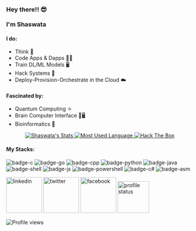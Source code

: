<h3> Hey there!! 😎<br><br>
I'm Shaswata</h3> 

#### I do: 
- Think 🧠
- Code Apps & Dapps 👨‍💻 
- Train DL/ML Models 🖥️
- Hack Systems 👺
- Deploy-Provision-Orchestrate in the Cloud ☁️

#### Fascinated by: 
- Quantum Computing ⚛️
- Brain Computer Interface 🧠🖥️
- Bioinformatics 🧬

<p align="center">
  <a target="_blank" href="https://github.com/shaswata56" class="rich-diff-level-one">
    <img src="https://github-readme-stats.vercel.app/api?username=shaswata56&&show_icons=true&count_private=true&theme=tokyonight" alt="Shaswata's Stats" >
  </a>
  <a target="_blank" href="https://github.com/shaswata56/shaswata56" class="rich-diff-level-one">
    <img src="https://github-readme-stats.vercel.app/api/top-langs/?username=shaswata56&layout=compact&theme=tokyonight" alt="Most Used Language" >
  </a>
  <a target="_blank" href="https://www.hackthebox.eu/profile/89792" class="rich-diff-level-one">
    <img src="http://www.hackthebox.eu/badge/image/89792" alt="Hack The Box">
  </a>
</p>

#### My Stacks:
![badge-c](https://img.shields.io/badge/Language-C-555555?style=for-the-badge&logo=C) ![badge-go](https://img.shields.io/badge/Language-Go-00ADD8?style=for-the-badge&logo=Go) ![badge-cpp](https://img.shields.io/badge/Language-C++-f34b7d?style=for-the-badge&logo=C%2B%2B) ![badge-python](https://img.shields.io/badge/Language-Python-blue?style=for-the-badge&logo=Python) ![badge-java](https://img.shields.io/badge/Language-Java-b07219?style=for-the-badge&logo=Java) ![badge-shell](https://img.shields.io/badge/Language-Shell-89e051?style=for-the-badge&logo=gnu-bash) ![badge-js](https://img.shields.io/badge/Language-Javascript-f1e05a?style=for-the-badge&logo=javascript) ![badge-powershell](https://img.shields.io/badge/Language-PowerShell-012456?style=for-the-badge&logo=powershell) ![badge-c#](https://img.shields.io/badge/Language-C%23-178600?style=for-the-badge&logo=C-Sharp) ![badge-asm](https://img.shields.io/badge/Language-Assembly-6E4C13?style=for-the-badge&logo=assembly) 


[<img src='https://img.icons8.com/nolan/96/linkedin.png' alt='linkedin' height='96'>](https://www.linkedin.com/in/shaswata56)
[<img src='https://img.icons8.com/nolan/96/twitter.png' alt='twitter' height='96'>](https://twitter.com/shaswata56)
[<img src='https://img.icons8.com/nolan/96/facebook-new.png' alt='facebook' height='96'>](https://facebook.com/shaswata56)
[<img src='https://i.imgur.com/OSmPqCa.png' alt='profile status' height='85'>](https://profile-summary-for-github.com/user/shaswata56)


![Profile views](https://gpvc.arturio.dev/shaswata56)
